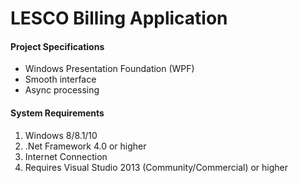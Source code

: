 # LESCO Billing Application

<h4>Project Specifications</h4>
<ul>
<li>Windows Presentation Foundation (WPF)</li>
<li>Smooth interface</li>
<li>Async processing</li>
</ul>

<h4>System Requirements</h4>
<ol>
<li>Windows 8/8.1/10</li>
<li>.Net Framework 4.0 or higher</li>
<li>Internet Connection</li>
<li>Requires Visual Studio 2013 (Community/Commercial) or higher</li>
</ol>
